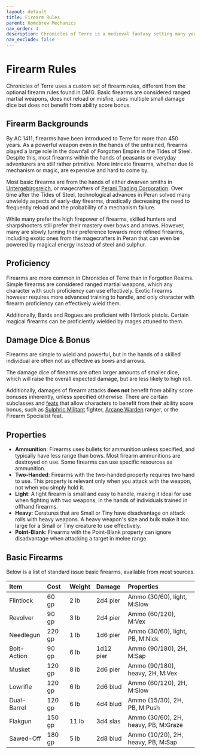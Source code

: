 ```yaml
---
layout: default
title: Firearm Rules
parent: Homebrew Mechanics
nav_order: 4
description: Chronicles of Terre is a medieval fantasy setting many years in the writing.
nav_exclude: false
---
```


# Firearm Rules

Chronicles of Terre uses a custom set of firearm rules, different from the optional firearm rules found in DMG. Basic firearms are considered ranged martial weapons, does not reload or misfire, uses multiple small damage dice but does not benefit from ability score bonus.

## Firearm Backgrounds

By AC 1411, firearms have been introduced to Terre for more than 450 years. As a powerful weapon even in the hands of the untrained, firearms played a large role in the downfall of Forgotten Empire in the Tides of Steel. Despite this, most firearms within the hands of peasants or everyday adventurers are still rather primitive. More intricate firearms, whether due to mechanism or magic, are expensive and hard to come by.

Most basic firearms are from the hands of either dwarven smiths in [Untergebirgsreich](../region/Hollunberg), or magecrafters of [Perani Trading Corporation](../region/Peran). Over time after the Tides of Steel, technological advances in Peran solved many unwieldy aspects of early-day firearms, drastically decreasing the need to frequently reload and the probability of a mechanism failure.

While many prefer the high firepower of firearms, skilled hunters and sharpshooters still prefer their mastery over bows and arrows. However, many are slowly turning their preference towards more refined firearms, including exotic ones from the magecrafters in Peran that can even be powered by magical energy instead of steel and sulphur.

## Proficiency

Firearms are more common in Chronicles of Terre than in Forgotten Realms. Simple firearms are considered ranged martial weapons, which any character with such proficiency can use effectively. Exotic firearms however requires more advanced training to handle, and only character with firearm proficiency can effectively wield them.

Additionally, Bards and Rogues are proficient with flintlock pistols. Certain magical firearms can be proficiently wielded by mages attuned to them.

## Damage Dice & Bonus

Firearms are simple to wield and powerful, but in the hands of a skilled individual are often not as effective as bows and arrows.

The damage dice of firearms are often larger amounts of smaller dice, which will raise the overall expected damage, but are less likely to high roll.

Additionally, damages of firearm attacks **does not** benefit from ability score bonuses inherently, unless specified otherwise. There are certain subclasses and [feats](Feats) that allow characters to benefit from their ability score bonus, such as [Sulphric Militant](../subclasses/Fighter-Sulphric) fighter, [Arcane Warden](../subclasses/Ranger-Warden) ranger, or the Firearm Specialist feat.

## Properties

- **Ammunition**: Firearms uses bullets for ammunition unless specified, and typically have less range than bows. Most firearm ammunitions are destroyed on use. Some firearms can use specific resources as ammunition.
- **Two-Handed**: Firearms with the two-handed property requires two hand to use. This property is relevant only when you attack with the weapon, not when you simply hold it.
- **Light**: A light firearm is small and easy to handle, making it ideal for use when fighting with two weapons, in the hands of individuals trained in offhand firearms.
- **Heavy**: Ceratures that are Small or Tiny have disadvantage on attack rolls with heavy weapons. A heavy weapon's size and bulk make it too large for a Small or Tiny creature to use effectively.
- **Point-Blank**: Firearms with the Point-Blank property can ignore disadvantage when attacking a target in melee range.

## Basic Firearms

Below is a list of standard issue basic firearms, available from most sources.

| Item        | Cost   | Weight | Damage   | Properties                       |
|:------------|:-------|:-------|:---------|:---------------------------------|
| Flintlock   | 60 gp  | 2 lb   | 2d4 pier | Ammo (30/60), light, M:Slow      |
| Revolver    | 90 gp  | 3 lb   | 2d4 pier | Ammo (60/120), M:Vex             |
| Needlegun   | 220 gp | 1 lb   | 1d6 pier | Ammo (30/60), light, PB, M:Nick  |
| Bolt-Action | 90 gp  | 6 lb  | 1d12 pier | Ammo (90/180), 2H, M:Sap         |
| Musket      | 120 gp | 8 lb   | 2d6 pier | Ammo (90/180), heavy, 2H, M:Vex  |
| Lowrifle    | 120 gp | 6 lb   | 2d6 blud | Ammo (60/120), 2H, M:Slow        |
| Dual-Barrel | 120 gp | 6 lb   | 4d4 blud | Ammo (15/30), 2H, PB, M:Push     |
| Flakgun     | 150 gp | 11 lb  | 3d4 slas | Ammo (30/60), 2H, heavy, PB, M:Graze    |
| Sawed-Off   | 180 gp | 5 lb   | 2d8 blud | Ammo (10/20), 2H, heavy, PB, M:Sap      |